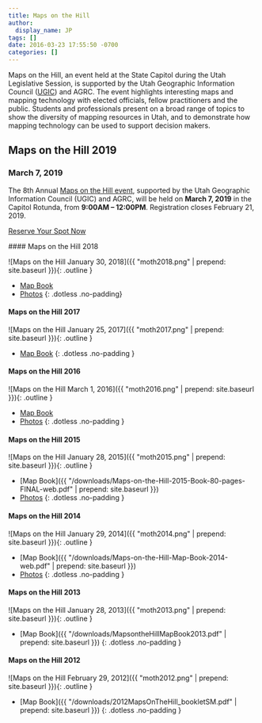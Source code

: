 ```yaml
---
title: Maps on the Hill
author:
  display_name: JP
tags: []
date: 2016-03-23 17:55:50 -0700
categories: []
---
```

 Maps on the Hill, an event held at the State Capitol during the Utah Legislative Session, is supported by the Utah Geographic Information Council ([UGIC](http://ugic.info/)) and AGRC. The event highlights interesting maps and mapping technology with elected officials, fellow practitioners and the public. Students and professionals present on a broad range of topics to show the diversity of mapping resources in Utah, and to demonstrate how mapping technology can be used to support decision makers.

## Maps on the Hill 2019

### March 7, 2019

The 8th Annual [Maps on the Hill event](https://ugic.org/maps-on-the-hill/), supported by the Utah Geographic Information Council (UGIC) and AGRC, will be held on **March 7, 2019** in the Capitol Rotunda, from **9:00AM – 12:00PM**. Registration closes February 21, 2019.

[Reserve Your Spot Now](https://docs.google.com/forms/d/e/1FAIpQLSc-TKVeA6XvKIDMyFQST2_AKL3HnovGAvq2OqILlNob9byIcA/viewform)

<div class="flex flex--row flex--wrap flex--around" markdown="1">

  <div markdown="1">
#### Maps on the Hill 2018

![Maps on the Hill January 30, 2018]({{ "moth2018.png" | prepend: site.baseurl }}){: .outline }

- [Map Book](https://drive.google.com/file/d/1i4_Lm8E0Rb2GpETe1K43DgkKD6maFufy/view?usp=sharing)
- [Photos](https://drive.google.com/drive/folders/1Vn9oYHVd1-mvQTA0TYB4yoNcSc0r50md?usp=sharing)
{: .dotless .no-padding}
  </div>
  <div markdown="1">
#### Maps on the Hill 2017

![Maps on the Hill January 25, 2017]({{ "moth2017.png" | prepend: site.baseurl }}){: .outline }

- [Map Book](https://drive.google.com/file/d/0BxoOAQyOvGgaNmdVdC1XSFVWdms/)
{: .dotless .no-padding }
  </div>
  <div markdown="1">
#### Maps on the Hill 2016

![Maps on the Hill March 1, 2016]({{ "moth2016.png" | prepend: site.baseurl }}){: .outline }

- [Map Book](https://drive.google.com/file/d/0B0ScYXX9W5INQzdEZk40cVFnY2M/view)
- [Photos](https://drive.google.com/folderview?id=0B2TozNhMXSiedlBmREtjdzFEUHc&usp=sharing)
{: .dotless .no-padding }
  </div>
  <div markdown="1">
#### Maps on the Hill 2015

![Maps on the Hill January 28, 2015]({{ "moth2015.png" | prepend: site.baseurl }}){: .outline }

- [Map Book]({{ "/downloads/Maps-on-the-Hill-2015-Book-80-pages-FINAL-web.pdf" | prepend: site.baseurl }})
- [Photos](https://www.flickr.com/photos/118521371@N02/sets/72157650544752656/)
{: .dotless .no-padding }
  </div>
  <div markdown="1">
#### Maps on the Hill 2014

![Maps on the Hill January 29, 2014]({{ "moth2014.png" | prepend: site.baseurl }}){: .outline }

- [Map Book]({{ "/downloads/Maps-on-the-Hill-Map-Book-2014-web.pdf" | prepend: site.baseurl }})
- [Photos](https://www.flickr.com/photos/118521371@N02/albums/72157641427057164)
{: .dotless .no-padding }
  </div>
  <div markdown="1">
#### Maps on the Hill 2013

![Maps on the Hill January 28, 2013]({{ "moth2013.png" | prepend: site.baseurl }}){: .outline }

- [Map Book]({{ "/downloads/MapsontheHillMapBook2013.pdf" | prepend: site.baseurl }})
{: .dotless .no-padding }
  </div>
  <div markdown="1">
#### Maps on the Hill 2012

![Maps on the Hill February 29, 2012]({{ "moth2012.png" | prepend: site.baseurl }}){: .outline }

- [Map Book]({{ "/downloads/2012MapsOnTheHill_bookletSM.pdf" | prepend: site.baseurl }})
{: .dotless .no-padding }
  </div>
</div>
